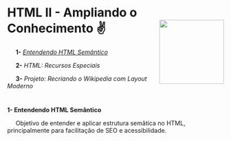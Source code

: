 
# **HTML II - Ampliando o Conhecimento** :v:	 <img width="150" align="right" src="https://hermes.digitalinnovation.one/tracks/62ed1f1d-8d76-4bbc-905f-e73d20cb82f5.png">

&nbsp;&nbsp;&nbsp;&nbsp; **1-** [_Entendendo HTML Semântico_](https://github.com/Brayan-sant/HTML---Ampliando-o-Conhecimento/blob/master/Aulas/Entendendo%20HTML%20Sem%C3%A2ntico.docx)

&nbsp;&nbsp;&nbsp;&nbsp; **2-** _HTML: Recursos Especiais_

&nbsp;&nbsp;&nbsp;&nbsp; **3-** _Projeto: Recriando o Wikipedia com Layout Moderno_

# 
**1- Entendendo HTML Semântico**

&nbsp;&nbsp;&nbsp;&nbsp; Objetivo de entender e aplicar estrutura semâtica no HTML, principalmente para facilitação de SEO e acessibilidade.

